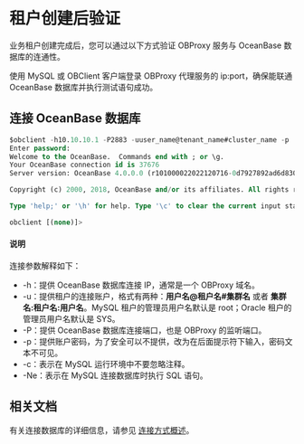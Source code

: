 # 租户创建后验证

业务租户创建完成后，您可以通过以下方式验证 OBProxy 服务与 OceanBase 数据库的连通性。

使用 MySQL 或 OBClient 客户端登录 OBProxy 代理服务的 ip:port，确保能联通 OceanBase 数据库并执行测试语句成功。

## 连接 OceanBase 数据库

```sql
$obclient -h10.10.10.1 -P2883 -uuser_name@tenant_name#cluster_name -p
Enter password:
Welcome to the OceanBase.  Commands end with ; or \g.
Your OceanBase connection id is 37676
Server version: OceanBase 4.0.0.0 (r101000022022120716-0d7927892ad6d830e28437af099f018b0ad9a322) (Built Dec  7 2022 16:22:15)

Copyright (c) 2000, 2018, OceanBase and/or its affiliates. All rights reserved.

Type 'help;' or '\h' for help. Type '\c' to clear the current input statement.

obclient [(none)]>
```

  <main id="notice" type='explain'>
    <h4>说明</h4>
    <p>连接参数解释如下：</p>
    <ul>
    <li>-h：提供 OceanBase 数据库连接 IP，通常是一个 OBProxy 域名。</li>
    <li>-u：提供租户的连接账户，格式有两种：<strong>用户名@租户名#集群名</strong> 或者 <strong>集群名:租户名:用户名</strong>。MySQL 租户的管理员用户名默认是 root；Oracle 租户的管理员用户名默认是 SYS。</li>
    <li>-P：提供 OceanBase 数据库连接端口，也是 OBProxy 的监听端口。</li>
    <li>-p：提供账户密码，为了安全可以不提供，改为在后面提示符下输入，密码文本不可见。</li>
    <li>-c：表示在 MySQL 运行环境中不要忽略注释。</li>
    <li>-Ne：表示在 MySQL 连接数据库时执行 SQL 语句。</li>
    </ul>
  </main>

## 相关文档

有关连接数据库的详细信息，请参见 [连接方式概述](../../../../300.develop/100.application-development-of-mysql-mode/100.database-connection-with-client-of-mysql-mode/100.connection-methods-overview-of-mysql-mode.md)。
